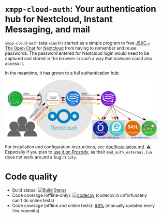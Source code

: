 # `xmpp-cloud-auth`: Your authentication hub for Nextcloud, Instant Messaging, and mail

`xmpp-cloud-auth` (aka `xcauth`) started as a simple program to free [JSXC – The Open Chat](https://www.jsxc.org) for [Nextcloud](https://www.nextcloud.com) from having to remember and reuse passwords: The password entered for Nextcloud login would need to be captured and stored in the browser in such a way that malware could also access it.

In the meantime, it has grown to a full authentication hub:

[![Authentication Hub: System Diagram](./doc/SystemDiagram.svg)](./doc/SystemDiagram.svg)

For installation and configuration instructions, see [doc/Installation.md](doc/Installation.md). :warning: Especially if you plan to [use it on *Prosody*](doc/Installation.md#prosody), as their `mod_auth_external.lua` does not work around a bug in `lpty`.

# Code quality

* Build status: [![Build Status](https://travis-ci.org/jsxc/xmpp-cloud-auth.svg?branch=master)](https://travis-ci.org/jsxc/xmpp-cloud-auth)
* Code coverage (offline-only): [![codecov](https://codecov.io/gh/jsxc/xmpp-cloud-auth/branch/master/graph/badge.svg)](https://codecov.io/gh/jsxc/xmpp-cloud-auth) (codecov.io unfortunately can't do online tests)
* Code coverage (offline and online tests): [99%](tests/Coverage.md) (manually updated every few commits)
